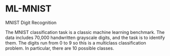 # ML-MNIST
 MNIST Digit Recognition
 
 The MNIST classification task is a classic machine learning benchmark. The data includes 70,000 handwritten grayscale digits, and the task is to identify them. The digits run from 0 to 9 so this is a multiclass classification problem. In particular, there are 10 possible classes.
